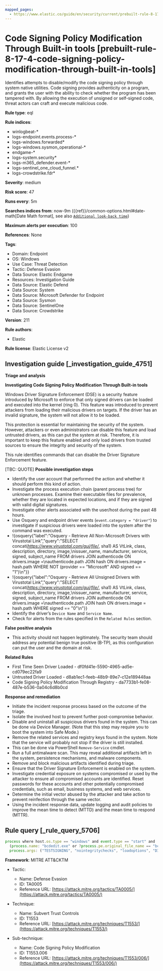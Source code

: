 ```yaml
---
mapped_pages:
  - https://www.elastic.co/guide/en/security/current/prebuilt-rule-8-17-4-code-signing-policy-modification-through-built-in-tools.html
---
```


# Code Signing Policy Modification Through Built-in tools [prebuilt-rule-8-17-4-code-signing-policy-modification-through-built-in-tools]

Identifies attempts to disable/modify the code signing policy through system native utilities. Code signing provides authenticity on a program, and grants the user with the ability to check whether the program has been tampered with. By allowing the execution of unsigned or self-signed code, threat actors can craft and execute malicious code.

**Rule type**: eql

**Rule indices**:

* winlogbeat-*
* logs-endpoint.events.process-*
* logs-windows.forwarded*
* logs-windows.sysmon_operational-*
* endgame-*
* logs-system.security*
* logs-m365_defender.event-*
* logs-sentinel_one_cloud_funnel.*
* logs-crowdstrike.fdr*

**Severity**: medium

**Risk score**: 47

**Runs every**: 5m

**Searches indices from**: now-9m ({{ref}}/common-options.html#date-math[Date Math format], see also [`Additional look-back time`](docs-content://solutions/security/detect-and-alert/create-detection-rule.md#rule-schedule))

**Maximum alerts per execution**: 100

**References**: None

**Tags**:

* Domain: Endpoint
* OS: Windows
* Use Case: Threat Detection
* Tactic: Defense Evasion
* Data Source: Elastic Endgame
* Resources: Investigation Guide
* Data Source: Elastic Defend
* Data Source: System
* Data Source: Microsoft Defender for Endpoint
* Data Source: Sysmon
* Data Source: SentinelOne
* Data Source: Crowdstrike

**Version**: 211

**Rule authors**:

* Elastic

**Rule license**: Elastic License v2

## Investigation guide [_investigation_guide_4751]

**Triage and analysis**

**Investigating Code Signing Policy Modification Through Built-in tools**

Windows Driver Signature Enforcement (DSE) is a security feature introduced by Microsoft to enforce that only signed drivers can be loaded and executed into the kernel (ring 0). This feature was introduced to prevent attackers from loading their malicious drivers on targets. If the driver has an invalid signature, the system will not allow it to be loaded.

This protection is essential for maintaining the security of the system. However, attackers or even administrators can disable this feature and load untrusted drivers, as this can put the system at risk. Therefore, it is important to keep this feature enabled and only load drivers from trusted sources to ensure the integrity and security of the system.

This rule identifies commands that can disable the Driver Signature Enforcement feature.

[TBC: QUOTE]
**Possible investigation steps**

* Identify the user account that performed the action and whether it should perform this kind of action.
* Investigate the process execution chain (parent process tree) for unknown processes. Examine their executable files for prevalence, whether they are located in expected locations, and if they are signed with valid digital signatures.
* Investigate other alerts associated with the user/host during the past 48 hours.
* Use Osquery and endpoint driver events (`event.category = "driver"`) to investigate if suspicious drivers were loaded into the system after the command was executed.
* !{osquery{"label":"Osquery - Retrieve All Non-Microsoft Drivers with Virustotal Link","query":"SELECT concat(*https://www.virustotal.com/gui/file/*, sha1) AS VtLink, class, description, directory, image,\nissuer_name, manufacturer, service, signed, subject_name FROM drivers JOIN authenticode ON drivers.image =\nauthenticode.path JOIN hash ON drivers.image = hash.path WHERE NOT (provider == \"Microsoft\" AND signed == \"1\")\n"}}
* !{osquery{"label":"Osquery - Retrieve All Unsigned Drivers with Virustotal Link","query":"SELECT concat(*https://www.virustotal.com/gui/file/*, sha1) AS VtLink, class, description, directory, image,\nissuer_name, manufacturer, service, signed, subject_name FROM drivers JOIN authenticode ON drivers.image =\nauthenticode.path JOIN hash ON drivers.image = hash.path WHERE signed == \"0\"\n"}}
* Identify the driver’s `Device Name` and `Service Name`.
* Check for alerts from the rules specified in the `Related Rules` section.

**False positive analysis**

* This activity should not happen legitimately. The security team should address any potential benign true positive (B-TP), as this configuration can put the user and the domain at risk.

**Related Rules**

* First Time Seen Driver Loaded - df0fd41e-5590-4965-ad5e-cd079ec22fa9
* Untrusted Driver Loaded - d8ab1ec1-feeb-48b9-89e7-c12e189448aa
* Code Signing Policy Modification Through Registry - da7733b1-fe08-487e-b536-0a04c6d8b0cd

**Response and remediation**

* Initiate the incident response process based on the outcome of the triage.
* Isolate the involved host to prevent further post-compromise behavior.
* Disable and uninstall all suspicious drivers found in the system. This can be done via Device Manager. (Note that this step may require you to boot the system into Safe Mode.)
* Remove the related services and registry keys found in the system. Note that the service will probably not stop if the driver is still installed.
* This can be done via PowerShell `Remove-Service` cmdlet.
* Run a full antimalware scan. This may reveal additional artifacts left in the system, persistence mechanisms, and malware components.
* Remove and block malicious artifacts identified during triage.
* Ensure that the Driver Signature Enforcement is enabled on the system.
* Investigate credential exposure on systems compromised or used by the attacker to ensure all compromised accounts are identified. Reset passwords for these accounts and other potentially compromised credentials, such as email, business systems, and web services.
* Determine the initial vector abused by the attacker and take action to prevent reinfection through the same vector.
* Using the incident response data, update logging and audit policies to improve the mean time to detect (MTTD) and the mean time to respond (MTTR).


## Rule query [_rule_query_5706]

```js
process where host.os.type == "windows" and event.type == "start" and
  (process.name: "bcdedit.exe" or ?process.pe.original_file_name == "bcdedit.exe") and process.args: ("-set", "/set") and
  process.args: ("TESTSIGNING", "nointegritychecks", "loadoptions", "DISABLE_INTEGRITY_CHECKS")
```

**Framework**: MITRE ATT&CKTM

* Tactic:

    * Name: Defense Evasion
    * ID: TA0005
    * Reference URL: [https://attack.mitre.org/tactics/TA0005/](https://attack.mitre.org/tactics/TA0005/)

* Technique:

    * Name: Subvert Trust Controls
    * ID: T1553
    * Reference URL: [https://attack.mitre.org/techniques/T1553/](https://attack.mitre.org/techniques/T1553/)

* Sub-technique:

    * Name: Code Signing Policy Modification
    * ID: T1553.006
    * Reference URL: [https://attack.mitre.org/techniques/T1553/006/](https://attack.mitre.org/techniques/T1553/006/)



